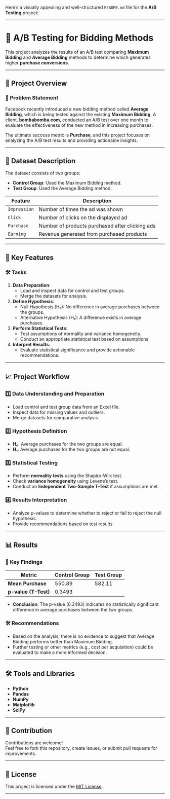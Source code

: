 Here’s a visually appealing and well-structured `README.md` file for the **A/B Testing** project:

---

# 🌟 A/B Testing for Bidding Methods

This project analyzes the results of an A/B test comparing **Maximum Bidding** and **Average Bidding** methods to determine which generates higher **purchase conversions**.

---

## 🚀 Project Overview

### 📝 Problem Statement
Facebook recently introduced a new bidding method called **Average Bidding**, which is being tested against the existing **Maximum Bidding**. A client, **bombabomba.com**, conducted an A/B test over one month to evaluate the effectiveness of the new method in increasing purchases.

The ultimate success metric is **Purchase**, and this project focuses on analyzing the A/B test results and providing actionable insights.

---

## 📂 Dataset Description

The dataset consists of two groups:
- **Control Group**: Used the Maximum Bidding method.
- **Test Group**: Used the Average Bidding method.

| Feature      | Description                                      |
|--------------|--------------------------------------------------|
| `Impression` | Number of times the ad was shown                |
| `Click`      | Number of clicks on the displayed ad            |
| `Purchase`   | Number of products purchased after clicking ads |
| `Earning`    | Revenue generated from purchased products       |

---

## 🔧 Key Features

### 🛠 Tasks

1. **Data Preparation**:
   - Load and inspect data for control and test groups.
   - Merge the datasets for analysis.
2. **Define Hypothesis**:
   - Null Hypothesis (H₀): No difference in average purchases between the groups.
   - Alternative Hypothesis (H₁): A difference exists in average purchases.
3. **Perform Statistical Tests**:
   - Test assumptions of normality and variance homogeneity.
   - Conduct an appropriate statistical test based on assumptions.
4. **Interpret Results**:
   - Evaluate statistical significance and provide actionable recommendations.

---

## 📈 Project Workflow

### 1️⃣ Data Understanding and Preparation
- Load control and test group data from an Excel file.
- Inspect data for missing values and outliers.
- Merge datasets for comparative analysis.

### 2️⃣ Hypothesis Definition
- **H₀**: Average purchases for the two groups are equal.  
- **H₁**: Average purchases for the two groups are not equal.  

### 3️⃣ Statistical Testing
- Perform **normality tests** using the Shapiro-Wilk test.
- Check **variance homogeneity** using Levene’s test.
- Conduct an **Independent Two-Sample T-Test** if assumptions are met.

### 4️⃣ Results Interpretation
- Analyze p-values to determine whether to reject or fail to reject the null hypothesis.
- Provide recommendations based on test results.

---

## 📊 Results

### 🎯 Key Findings

| Metric                  | Control Group | Test Group |
|-------------------------|---------------|------------|
| **Mean Purchase**       | 550.89       | 582.11     |
| **p-value (T-Test)**    | 0.3493       |            |

- **Conclusion**: The p-value (0.3493) indicates no statistically significant difference in average purchases between the two groups.

### 🛠 Recommendations
- Based on the analysis, there is no evidence to suggest that Average Bidding performs better than Maximum Bidding.  
- Further testing or other metrics (e.g., cost per acquisition) could be evaluated to make a more informed decision.

---

## 🛠 Tools and Libraries

- **Python**  
- **Pandas**  
- **NumPy**  
- **Matplotlib**  
- **SciPy**  

---

## 🌟 Contribution

Contributions are welcome!  
Feel free to fork this repository, create issues, or submit pull requests for improvements.

---

## 📜 License

This project is licensed under the [MIT License](LICENSE).

---
